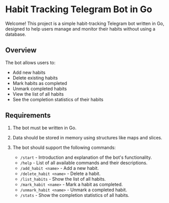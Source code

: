 # Habit Tracking Telegram Bot in Go

Welcome! This project is a simple habit-tracking Telegram bot written in Go, designed to help users manage and monitor their habits without using a database.

## Overview

The bot allows users to:
- Add new habits
- Delete existing habits
- Mark habits as completed
- Unmark completed habits
- View the list of all habits
- See the completion statistics of their habits

## Requirements

1. The bot must be written in Go.
2. Data should be stored in memory using structures like maps and slices.
3. The bot should support the following commands:

   - `/start` - Introduction and explanation of the bot's functionality.
   - `/help` - List of all available commands and their descriptions.
   - `/add_habit <name>` - Add a new habit.
   - `/delete_habit <name>` - Delete a habit.
   - `/list_habits` - Show the list of all habits.
   - `/mark_habit <name>` - Mark a habit as completed.
   - `/unmark_habit <name>` - Unmark a completed habit.
   - `/stats` - Show the completion statistics of all habits.
